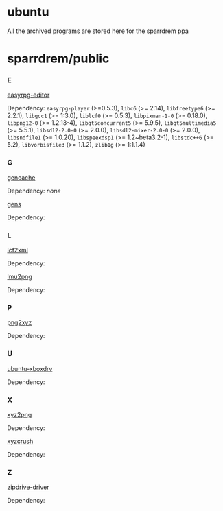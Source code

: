 # ubuntu

All the archived programs are stored here for the sparrdrem ppa

# sparrdrem/public

### E

[easyrpg-editor](https://github.com/sparrdrem/ubuntu/releases/tag/v1.0.0-3-editor)

Dependency: `easyrpg-player` (>=0.5.3), `libc6` (>= 2.14), `libfreetype6` (>= 2.2.1), `libgcc1` (>= 1:3.0), `liblcf0` (>= 0.5.3), `libpixman-1-0` (>= 0.18.0), `libpng12-0` (>= 1.2.13-4), `libqt5concurrent5` (>= 5.9.5), `libqt5multimedia5` (>= 5.5.1), `libsdl2-2.0-0` (>= 2.0.0), `libsdl2-mixer-2.0-0` (>= 2.0.0), `libsndfile1` (>= 1.0.20), `libspeexdsp1` (>= 1.2~beta3.2-1), `libstdc++6` (>= 5.2), `libvorbisfile3` (>= 1.1.2), `zlib1g` (>= 1:1.1.4)

### G

[gencache](https://github.com/sparrdrem/ubuntu/releases/tag/v1.0.0-6-gencache)

Dependency: _none_

[gens](#)

Dependency: 

### L

[lcf2xml](#)

Dependency: 

[lmu2png](#)

Dependency: 

### P

[png2xyz](#)

Dependency: 

### U

[ubuntu-xboxdrv](#)

Dependency: 

### X

[xyz2png](#)

Dependency: 

[xyzcrush](#)

Dependency: 

### Z

[zipdrive-driver](#)

Dependency: 
